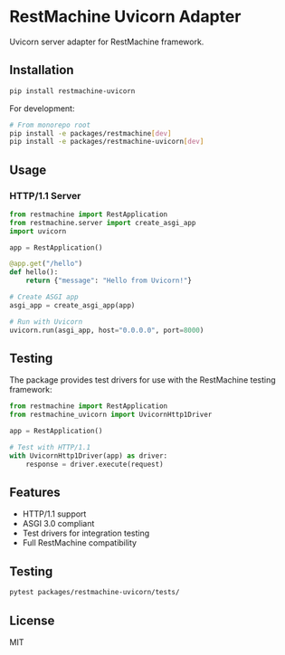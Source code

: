 # RestMachine Uvicorn Adapter

Uvicorn server adapter for RestMachine framework.

## Installation

```bash
pip install restmachine-uvicorn
```

For development:

```bash
# From monorepo root
pip install -e packages/restmachine[dev]
pip install -e packages/restmachine-uvicorn[dev]
```

## Usage

### HTTP/1.1 Server

```python
from restmachine import RestApplication
from restmachine.server import create_asgi_app
import uvicorn

app = RestApplication()

@app.get("/hello")
def hello():
    return {"message": "Hello from Uvicorn!"}

# Create ASGI app
asgi_app = create_asgi_app(app)

# Run with Uvicorn
uvicorn.run(asgi_app, host="0.0.0.0", port=8000)
```

## Testing

The package provides test drivers for use with the RestMachine testing framework:

```python
from restmachine import RestApplication
from restmachine_uvicorn import UvicornHttp1Driver

app = RestApplication()

# Test with HTTP/1.1
with UvicornHttp1Driver(app) as driver:
    response = driver.execute(request)
```

## Features

- HTTP/1.1 support
- ASGI 3.0 compliant
- Test drivers for integration testing
- Full RestMachine compatibility

## Testing

```bash
pytest packages/restmachine-uvicorn/tests/
```

## License

MIT
